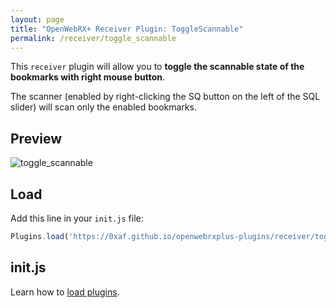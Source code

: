 ```yaml
---
layout: page
title: "OpenWebRX+ Receiver Plugin: ToggleScannable"
permalink: /receiver/toggle_scannable
---
```


This `receiver` plugin will allow you to **toggle the scannable state of the bookmarks with right mouse button**.

The scanner (enabled by right-clicking the SQ button on the left of the SQL slider) will scan only the enabled bookmarks.

## Preview

![toggle_scannable](toggle_scannable/toggle_scannable.png "Preview")

## Load

Add this line in your `init.js` file:

```js
Plugins.load('https://0xaf.github.io/openwebrxplus-plugins/receiver/toggle_scannable/toggle_scannable.js');
```

## init.js

Learn how to [load plugins](/openwebrxplus-plugins/#load-plugins).
